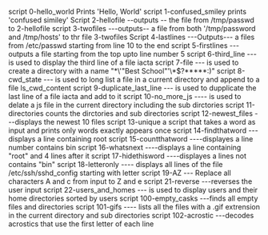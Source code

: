 script 0-hello_world Prints 'Hello, World'
script 1-confused_smiley prints 'confused similey'
Script 2-hellofile --outputs -- the file from /tmp/passwd to 2-hellofile
script 3-twofiles ---outputs-- a file from both '/tmp/password and /tmp/hosts' to thr file 3-twofiles
Script 4-lastlines ---Outputs--- a files from /etc/passwd starting from line 10 to the end
script 5-firstlines ---outputs a file starting from the top upto line number 5
script 6-third_line ---is used to display the third line of a file iacta
script 7-file --- is used to create a directory with a name "\*\\'"Best School"\'\\*$\?\*\*\*\*\*:)"
script 8-cwd_state --- is used to long list a file in a current directory and append to a file ls_cwd_content
script 9-duplicate_last_line --- is used to dupplicate the last line of a file iacta and add to it
script 10-no_more_js ---- is used to delate a js file in the current directory including the sub dirctories
script 11-directories counts the dirctories and sub directories
script 12-newest_files ---displays the newest 10 files
script 13-unique a script that takes a word as input and prints only words exactly appears once
script 14-findthatword ---displays a line containing root
script 15-countthatword ----displayes a line number contains bin
script 16-whatsnext ----displays a line containing "root" and 4 lines after it
script 17-hidethisword ----displayes a lines not contains "bin"
script 18-letteronly ---- displays all lines of the file /etc/ssh/sshd_config starting with letter
script 19-AZ --- Replace all characters A and c from input to Z and e
script 21-reverse ---reverses the user input
script 22-users_and_homes --- is used to display users and their home directories sorted by users
script 100-empty_casks ---finds all empty files and directories
script 101-gifs ---- lists all the files with a .gif extrension in the current directory and sub directories
script 102-acrostic ---decodes acrostics that use the first letter of each line
